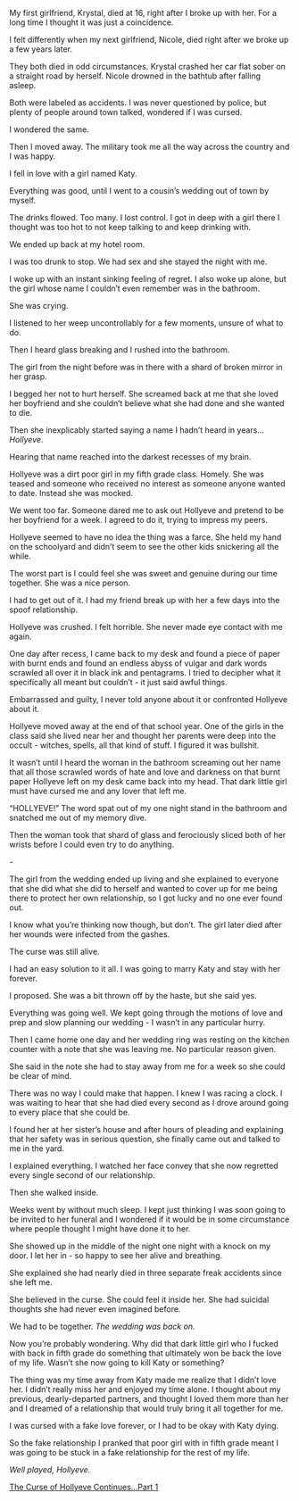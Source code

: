 My first girlfriend, Krystal, died at 16, right after I broke up with her. For a long time I thought it was just a coincidence. 

I felt differently when my next girlfriend, Nicole, died right after we broke up a few years later. 

They both died in odd circumstances. Krystal crashed her car flat sober on a straight road by herself. Nicole drowned in the bathtub after falling asleep. 

Both were labeled as accidents. I was never questioned by police, but plenty of people around town talked, wondered if I was cursed. 

I wondered the same. 

Then I moved away. The military took me all the way across the country and I was happy. 

I fell in love with a girl named Katy. 

Everything was good, until I went to a cousin’s wedding out of town by myself. 

The drinks flowed. Too many. I lost control. I got in deep with a girl there I thought was too hot to not keep talking to and keep drinking with. 

We ended up back at my hotel room. 

I was too drunk to stop. We had sex and she stayed the night with me. 

I woke up with an instant sinking feeling of regret. I also woke up alone, but the girl whose name I couldn’t even remember was in the bathroom. 

She was crying. 

I listened to her weep uncontrollably for a few moments, unsure of what to do. 

Then I heard glass breaking and I rushed into the bathroom. 

The girl from the night before was in there with a shard of broken mirror in her grasp. 

I begged her not to hurt herself. She screamed back at me that she loved her boyfriend and she couldn’t believe what she had done and she wanted to die. 

Then she inexplicably started saying a name I hadn’t heard in years…*Hollyeve*.

Hearing that name reached into the darkest recesses of my brain. 

Hollyeve was a dirt poor girl in my fifth grade class. Homely. She was teased and someone who received no interest as someone anyone wanted to date. Instead she was mocked. 

We went too far. Someone dared me to ask out Hollyeve and pretend to be her boyfriend for a week. I agreed to do it, trying to impress my peers. 

Hollyeve seemed to have no idea the thing was a farce. She held my hand on the schoolyard and didn’t seem to see the other kids snickering all the while. 

The worst part is I could feel she was sweet and genuine during our time together. She was a nice person. 

I had to get out of it. I had my friend break up with her a few days into the spoof relationship. 

Hollyeve was crushed. I felt horrible. She never made eye contact with me again. 

One day after recess, I came back to my desk and found a piece of paper with burnt ends and found an endless abyss of vulgar and dark words scrawled all over it in black ink and pentagrams. I tried to decipher what it specifically all meant but couldn’t - it just said awful things. 

Embarrassed and guilty, I never told anyone about it or confronted Hollyeve about it. 

Hollyeve moved away at the end of that school year. One of the girls in the class said she lived near her and thought her parents were deep into the occult - witches, spells, all that kind of stuff. I figured it was bullshit. 

It wasn’t until I heard the woman in the bathroom screaming out her name that all those scrawled words of hate and love and darkness on that burnt paper Hollyeve left on my desk came back into my head. That dark little girl must have cursed me and any lover that left me. 

“HOLLYEVE!” The word spat out of my one night stand in the bathroom and snatched me out of my memory dive. 

Then the woman took that shard of glass and ferociously sliced both of her wrists before I could even try to do anything. 

\-

The girl from the wedding ended up living and she explained to everyone that she did what she did to herself and wanted to cover up for me being there to protect her own relationship, so I got lucky and no one ever found out. 

I know what you’re thinking now though, but don’t. The girl later died after her wounds were infected from the gashes. 

The curse was still alive. 

I had an easy solution to it all. I was going to marry Katy and stay with her forever. 

I proposed. She was a bit thrown off by the haste, but she said yes. 

Everything was going well. We kept going through the motions of love and prep and slow planning our wedding - I wasn’t in any particular hurry. 

Then I came home one day and her wedding ring was resting on the kitchen counter with a note that she was leaving me. No particular reason given. 

She said in the note she had to stay away from me for a week so she could be clear of mind. 

There was no way I could make that happen. I knew I was racing a clock. I was waiting to hear that she had died every second as I drove around going to every place that she could be. 

I found her at her sister’s house and after hours of pleading and explaining that her safety was in serious question, she finally came out and talked to me in the yard. 

I explained everything. I watched her face convey that she now regretted every single second of our relationship. 

Then she walked inside. 

Weeks went by without much sleep. I kept just thinking I was soon going to be invited to her funeral and I wondered if it would be in some circumstance where people thought I might have done it to her. 

She showed up in the middle of the night one night with a knock on my door. I let her in - so happy to see her alive and breathing. 

She explained she had nearly died in three separate freak accidents since she left me. 

She believed in the curse. She could feel it inside her. She had suicidal thoughts she had never even imagined before. 

We had to be together. *The wedding was back on.* 

Now you’re probably wondering. Why did that dark little girl who I fucked with back in fifth grade do something that ultimately won be back the love of my life. Wasn’t she now going to kill Katy or something? 

The thing was my time away from Katy made me realize that I didn’t love her. I didn’t really miss her and enjoyed my time alone. I thought about my previous, dearly-departed partners, and thought I loved them more than her and I dreamed of a relationship that would truly bring it all together for me. 

I was cursed with a fake love forever, or I had to be okay with Katy dying. 

So the fake relationship I pranked that poor girl with in fifth grade meant I was going to be stuck in a fake relationship for the rest of my life. 

*Well played, Hollyeve.*

[The Curse of Hollyeve Continues...Part 1](https://www.reddit.com/r/nosleep/comments/xvwn3d/all_my_exes_die_after_we_break_up_the_curse_of/)